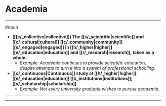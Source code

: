 # Academia
---
#noun
- **([[c/_collective|collective]]) The [[s/_scientific|scientific]] and [[c/_cultural|cultural]] [[c/_community|community]] [[e/_engaged|engaged]] in [[h/_higher|higher]] [[e/_education|education]] and [[r/_research|research]], taken as a whole.**
	- _Example: Academia continues to provide scientific education, despite attempts to turn it into a system of professional schooling._
- **[[c/_continuous|Continuous]] study at [[h/_higher|higher]] [[e/_education|education]] [[i/_institutions|institutions]]; [[s/_scholarship|scholarship]].**
	- _Example: Not every university graduate wishes to pursue academia._
---
---
